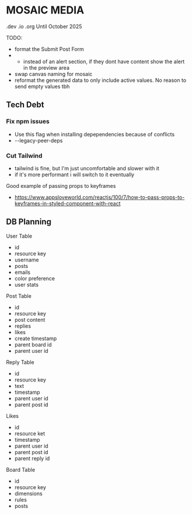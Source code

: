 # MOSAIC MEDIA
.dev .io .org
Until October 2025

TODO:
- format the Submit Post Form
- - instead of an alert section, if they dont have content show the alert in the preview area
- swap canvas naming for mosaic
- reformat the generated data to only include active values. No reason to send empty values tbh

## Tech Debt

### Fix npm issues
- Use this flag when installing depependencies because of conflicts
- --legacy-peer-deps

### Cut Tailwind
- tailwind is fine, but I'm just uncomfortable and slower with it
- if it's more performant i will switch to it eventually

Good example of passing props to keyframes
- https://www.appsloveworld.com/reactjs/100/7/how-to-pass-props-to-keyframes-in-styled-component-with-react


## DB Planning
User Table
- id
- resource key
- username
- posts
- emails
- color preference
- user stats 

Post Table
- id
- resource key
- post content
- replies
- likes
- create timestamp
- parent board id
- parent user id

Reply Table
- id
- resource key
- text
- timestamp
- parent user id
- parent post id

Likes
- id
- resource ket
- timestamp
- parent user id
- parent post id
- parent reply id

Board Table
- id
- resource key
- dimensions
- rules 
- posts
